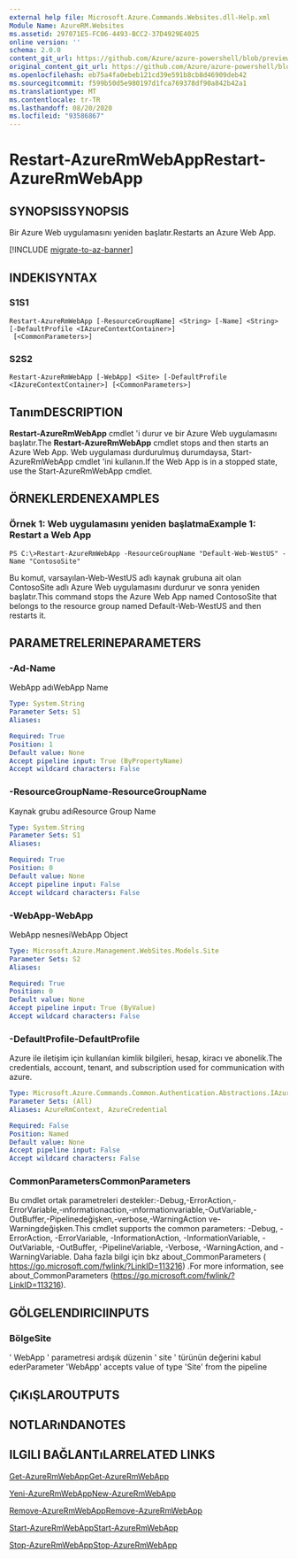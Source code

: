 ```yaml
---
external help file: Microsoft.Azure.Commands.Websites.dll-Help.xml
Module Name: AzureRM.Websites
ms.assetid: 297071E5-FC06-4493-BCC2-37D4929E4025
online version: ''
schema: 2.0.0
content_git_url: https://github.com/Azure/azure-powershell/blob/preview/src/ResourceManager/Websites/Commands.Websites/help/Restart-AzureRmWebApp.md
original_content_git_url: https://github.com/Azure/azure-powershell/blob/preview/src/ResourceManager/Websites/Commands.Websites/help/Restart-AzureRmWebApp.md
ms.openlocfilehash: eb75a4fa0ebeb121cd39e591b8cb8d46909deb42
ms.sourcegitcommit: f599b50d5e980197d1fca769378df90a842b42a1
ms.translationtype: MT
ms.contentlocale: tr-TR
ms.lasthandoff: 08/20/2020
ms.locfileid: "93586867"
---
```

# <span data-ttu-id="4b1c3-101">Restart-AzureRmWebApp</span><span class="sxs-lookup"><span data-stu-id="4b1c3-101">Restart-AzureRmWebApp</span></span>

## <span data-ttu-id="4b1c3-102">SYNOPSIS</span><span class="sxs-lookup"><span data-stu-id="4b1c3-102">SYNOPSIS</span></span>
<span data-ttu-id="4b1c3-103">Bir Azure Web uygulamasını yeniden başlatır.</span><span class="sxs-lookup"><span data-stu-id="4b1c3-103">Restarts an Azure Web App.</span></span>

[!INCLUDE [migrate-to-az-banner](../../includes/migrate-to-az-banner.md)]

## <span data-ttu-id="4b1c3-104">INDEKI</span><span class="sxs-lookup"><span data-stu-id="4b1c3-104">SYNTAX</span></span>

### <span data-ttu-id="4b1c3-105">S1</span><span class="sxs-lookup"><span data-stu-id="4b1c3-105">S1</span></span>
```
Restart-AzureRmWebApp [-ResourceGroupName] <String> [-Name] <String> [-DefaultProfile <IAzureContextContainer>]
 [<CommonParameters>]
```

### <span data-ttu-id="4b1c3-106">S2</span><span class="sxs-lookup"><span data-stu-id="4b1c3-106">S2</span></span>
```
Restart-AzureRmWebApp [-WebApp] <Site> [-DefaultProfile <IAzureContextContainer>] [<CommonParameters>]
```

## <span data-ttu-id="4b1c3-107">Tanım</span><span class="sxs-lookup"><span data-stu-id="4b1c3-107">DESCRIPTION</span></span>
<span data-ttu-id="4b1c3-108">**Restart-AzureRmWebApp** cmdlet 'i durur ve bir Azure Web uygulamasını başlatır.</span><span class="sxs-lookup"><span data-stu-id="4b1c3-108">The **Restart-AzureRmWebApp** cmdlet stops and then starts an Azure Web App.</span></span>
<span data-ttu-id="4b1c3-109">Web uygulaması durdurulmuş durumdaysa, Start-AzureRmWebApp cmdlet 'ini kullanın.</span><span class="sxs-lookup"><span data-stu-id="4b1c3-109">If the Web App is in a stopped state, use the Start-AzureRmWebApp cmdlet.</span></span>

## <span data-ttu-id="4b1c3-110">ÖRNEKLERDEN</span><span class="sxs-lookup"><span data-stu-id="4b1c3-110">EXAMPLES</span></span>

### <span data-ttu-id="4b1c3-111">Örnek 1: Web uygulamasını yeniden başlatma</span><span class="sxs-lookup"><span data-stu-id="4b1c3-111">Example 1: Restart a Web App</span></span>
```
PS C:\>Restart-AzureRmWebApp -ResourceGroupName "Default-Web-WestUS" -Name "ContosoSite"
```

<span data-ttu-id="4b1c3-112">Bu komut, varsayılan-Web-WestUS adlı kaynak grubuna ait olan ContosoSite adlı Azure Web uygulamasını durdurur ve sonra yeniden başlatır.</span><span class="sxs-lookup"><span data-stu-id="4b1c3-112">This command stops the Azure Web App named ContosoSite that belongs to the resource group named Default-Web-WestUS and then restarts it.</span></span>

## <span data-ttu-id="4b1c3-113">PARAMETRELERINE</span><span class="sxs-lookup"><span data-stu-id="4b1c3-113">PARAMETERS</span></span>

### <span data-ttu-id="4b1c3-114">-Ad</span><span class="sxs-lookup"><span data-stu-id="4b1c3-114">-Name</span></span>
<span data-ttu-id="4b1c3-115">WebApp adı</span><span class="sxs-lookup"><span data-stu-id="4b1c3-115">WebApp Name</span></span>

```yaml
Type: System.String
Parameter Sets: S1
Aliases: 

Required: True
Position: 1
Default value: None
Accept pipeline input: True (ByPropertyName)
Accept wildcard characters: False
```

### <span data-ttu-id="4b1c3-116">-ResourceGroupName</span><span class="sxs-lookup"><span data-stu-id="4b1c3-116">-ResourceGroupName</span></span>
<span data-ttu-id="4b1c3-117">Kaynak grubu adı</span><span class="sxs-lookup"><span data-stu-id="4b1c3-117">Resource Group Name</span></span>

```yaml
Type: System.String
Parameter Sets: S1
Aliases: 

Required: True
Position: 0
Default value: None
Accept pipeline input: False
Accept wildcard characters: False
```

### <span data-ttu-id="4b1c3-118">-WebApp</span><span class="sxs-lookup"><span data-stu-id="4b1c3-118">-WebApp</span></span>
<span data-ttu-id="4b1c3-119">WebApp nesnesi</span><span class="sxs-lookup"><span data-stu-id="4b1c3-119">WebApp Object</span></span>

```yaml
Type: Microsoft.Azure.Management.WebSites.Models.Site
Parameter Sets: S2
Aliases: 

Required: True
Position: 0
Default value: None
Accept pipeline input: True (ByValue)
Accept wildcard characters: False
```

### <span data-ttu-id="4b1c3-120">-DefaultProfile</span><span class="sxs-lookup"><span data-stu-id="4b1c3-120">-DefaultProfile</span></span>
<span data-ttu-id="4b1c3-121">Azure ile iletişim için kullanılan kimlik bilgileri, hesap, kiracı ve abonelik.</span><span class="sxs-lookup"><span data-stu-id="4b1c3-121">The credentials, account, tenant, and subscription used for communication with azure.</span></span>

```yaml
Type: Microsoft.Azure.Commands.Common.Authentication.Abstractions.IAzureContextContainer
Parameter Sets: (All)
Aliases: AzureRmContext, AzureCredential

Required: False
Position: Named
Default value: None
Accept pipeline input: False
Accept wildcard characters: False
```

### <span data-ttu-id="4b1c3-122">CommonParameters</span><span class="sxs-lookup"><span data-stu-id="4b1c3-122">CommonParameters</span></span>
<span data-ttu-id="4b1c3-123">Bu cmdlet ortak parametreleri destekler:-Debug,-ErrorAction,-ErrorVariable,-ınformationaction,-ınformationvariable,-OutVariable,-OutBuffer,-Pipelinedeğişken,-verbose,-WarningAction ve-Warningdeğişken.</span><span class="sxs-lookup"><span data-stu-id="4b1c3-123">This cmdlet supports the common parameters: -Debug, -ErrorAction, -ErrorVariable, -InformationAction, -InformationVariable, -OutVariable, -OutBuffer, -PipelineVariable, -Verbose, -WarningAction, and -WarningVariable.</span></span> <span data-ttu-id="4b1c3-124">Daha fazla bilgi için bkz about_CommonParameters ( https://go.microsoft.com/fwlink/?LinkID=113216) .</span><span class="sxs-lookup"><span data-stu-id="4b1c3-124">For more information, see about_CommonParameters (https://go.microsoft.com/fwlink/?LinkID=113216).</span></span>

## <span data-ttu-id="4b1c3-125">GÖLGELENDIRICI</span><span class="sxs-lookup"><span data-stu-id="4b1c3-125">INPUTS</span></span>

### <span data-ttu-id="4b1c3-126">Bölge</span><span class="sxs-lookup"><span data-stu-id="4b1c3-126">Site</span></span>
<span data-ttu-id="4b1c3-127">' WebApp ' parametresi ardışık düzenin ' site ' türünün değerini kabul eder</span><span class="sxs-lookup"><span data-stu-id="4b1c3-127">Parameter 'WebApp' accepts value of type 'Site' from the pipeline</span></span>

## <span data-ttu-id="4b1c3-128">ÇıKıŞLAR</span><span class="sxs-lookup"><span data-stu-id="4b1c3-128">OUTPUTS</span></span>

## <span data-ttu-id="4b1c3-129">NOTLARıNDA</span><span class="sxs-lookup"><span data-stu-id="4b1c3-129">NOTES</span></span>

## <span data-ttu-id="4b1c3-130">ILGILI BAĞLANTıLAR</span><span class="sxs-lookup"><span data-stu-id="4b1c3-130">RELATED LINKS</span></span>

[<span data-ttu-id="4b1c3-131">Get-AzureRmWebApp</span><span class="sxs-lookup"><span data-stu-id="4b1c3-131">Get-AzureRmWebApp</span></span>](./Get-AzureRmWebApp.md)

[<span data-ttu-id="4b1c3-132">Yeni-AzureRmWebApp</span><span class="sxs-lookup"><span data-stu-id="4b1c3-132">New-AzureRmWebApp</span></span>](./New-AzureRmWebApp.md)

[<span data-ttu-id="4b1c3-133">Remove-AzureRmWebApp</span><span class="sxs-lookup"><span data-stu-id="4b1c3-133">Remove-AzureRmWebApp</span></span>](./Remove-AzureRmWebApp.md)

[<span data-ttu-id="4b1c3-134">Start-AzureRmWebApp</span><span class="sxs-lookup"><span data-stu-id="4b1c3-134">Start-AzureRmWebApp</span></span>](./Start-AzureRmWebApp.md)

[<span data-ttu-id="4b1c3-135">Stop-AzureRmWebApp</span><span class="sxs-lookup"><span data-stu-id="4b1c3-135">Stop-AzureRmWebApp</span></span>](./Stop-AzureRmWebApp.md)


